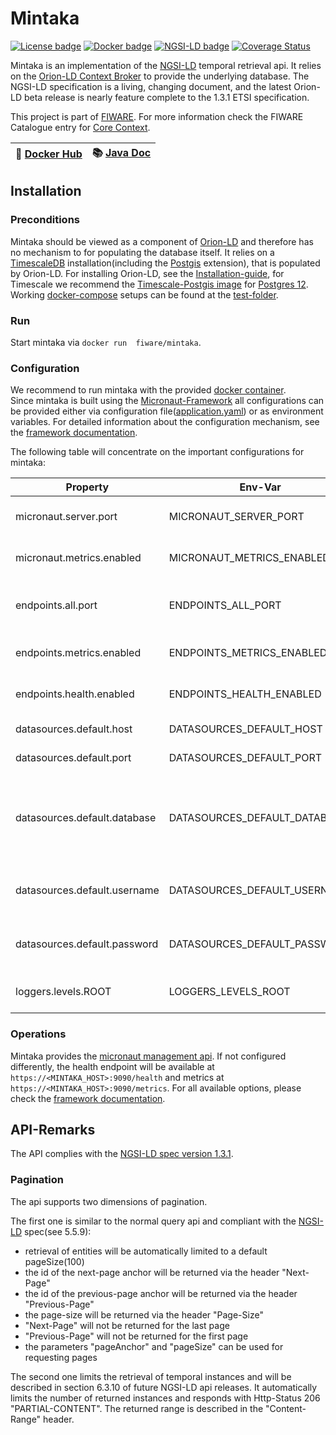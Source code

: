 # <a name="top"></a>Mintaka

[![License badge](https://img.shields.io/github/license/FIWARE/context.Orion-LD.svg)](https://opensource.org/licenses/AGPL-3.0)
[![Docker badge](https://img.shields.io/docker/pulls/fiware/mintaka.svg)](https://hub.docker.com/r/fiware/mintaka/)
[![NGSI-LD badge](https://img.shields.io/badge/NGSI-LD-red.svg)](https://www.etsi.org/deliver/etsi_gs/CIM/001_099/009/01.04.01_60/gs_cim009v010401p.pdf)
[![Coverage Status](https://coveralls.io/repos/github/FIWARE/mintaka/badge.svg)](https://coveralls.io/github/FIWARE/mintaka)
<br>

Mintaka is an implementation of the [NGSI-LD](https://www.etsi.org/deliver/etsi_gs/CIM/001_099/009/01.04.01_60/gs_cim009v010401p.pdf) temporal retrieval
api. It relies on the [Orion-LD Context Broker](https://github.com/FIWARE/context.Orion-LD) to provide the underlying database.
The NGSI-LD specification is a living, changing document, and the latest Orion-LD beta release is nearly feature complete to the
1.3.1 ETSI specification. 

This project is part of [FIWARE](https://www.fiware.org/). For more information check the FIWARE Catalogue entry for
[Core Context](https://github.com/Fiware/catalogue/tree/master/core).

| :whale: [Docker Hub](https://hub.docker.com/r/fiware/mintaka/) | :books: [Java Doc](https://fiware.github.io/mintaka/) | 
| ----------------------------------------------------------------------------------------------- | ----------------------------------------------------------------------------------------- |
## Installation

### Preconditions

Mintaka should be viewed as a component of [Orion-LD](https://github.com/FIWARE/context.Orion-LD) and therefore has no 
mechanism to for populating the database itself. It relies on a  [TimescaleDB](https://www.timescale.com/) installation(including the 
[Postgis](https://postgis.net/) extension), that is populated by Orion-LD. 
For installing Orion-LD, see the [Installation-guide](https://github.com/FIWARE/context.Orion-LD/blob/develop/doc/manuals-ld/installation-guide.md),
for Timescale we recommend the [Timescale-Postgis image](https://hub.docker.com/r/timescale/timescaledb-postgis/) for [Postgres 12](https://hub.docker.com/layers/timescale/timescaledb-postgis/latest-pg12/images/sha256-40be823de6035faa44d3e811f04f3f064868ee779ebb49b287e1c809ec786994?context=explore).
Working [docker-compose](https://docs.docker.com/compose/) setups can be found at the [test-folder](src/test/resources/docker-compose).

### Run

Start mintaka via ```docker run  fiware/mintaka```.

### Configuration

We recommend to run mintaka with the provided [docker container](https://hub.docker.com/r/fiware/mintaka/).   
Since mintaka is built using the [Micronaut-Framework](https://micronaut.io/) all configurations can be provided either via configuration 
file([application.yaml](src/main/resources/application.yml)) or as environment variables. For detailed information about the configuration mechanism,
see the [framework documentation](https://docs.micronaut.io/2.1.3/guide/index.html#configurationProperties).

The following table will concentrate on the important configurations for mintaka:

|  Property | Env-Var | Description | Default |
| ----------------- | ----------------------------------- | ----------------------------------------------- | ------------------------ |
| micronaut.server.port        | MICRONAUT_SERVER_PORT | Server port to be used for mintaka    | 8080  |
| micronaut.metrics.enabled | MICRONAUT_METRICS_ENABLED | Enable the metrics gathering | true |
| endpoints.all.port | ENDPOINTS_ALL_PORT | Port to provide the management endpoints | 8080 |
| endpoints.metrics.enabled | ENDPOINTS_METRICS_ENABLED | Enable the metrics endpoint | true |
| endpoints.health.enabled | ENDPOINTS_HEALTH_ENABLED | Enable the health endpoint | true | 
| datasources.default.host | DATASOURCES_DEFAULT_HOST | Host of timescale | localhost |
| datasources.default.port | DATASOURCES_DEFAULT_PORT | Port of timescale | 5432 |
| datasources.default.database | DATASOURCES_DEFAULT_DATABASE | Name of the default database, needs to coincide with orion-ld | orion |
| datasources.default.username | DATASOURCES_DEFAULT_USERNAME | Username to be used for db connections | orion | 
| datasources.default.password | DATASOURCES_DEFAULT_PASSWORD | Password to be used for db connections | orion | 
| loggers.levels.ROOT | LOGGERS_LEVELS_ROOT | Root log level of mintaka | ERROR |

### Operations 

Mintaka provides the [micronaut management api](https://docs.micronaut.io/latest/guide/index.html#management). If not configured differently,
the health endpoint will be available at ```https://<MINTAKA_HOST>:9090/health``` and metrics at ```https://<MINTAKA_HOST>:9090/metrics```.
For all available options, please check the [framework documentation](https://docs.micronaut.io/latest/guide/index.html#management).

## API-Remarks

The API complies with the [NGSI-LD spec version 1.3.1](https://www.etsi.org/deliver/etsi_gs/CIM/001_099/009/01.03.01_60/gs_cim009v010301p.pdf).

### Pagination

The api supports two dimensions of pagination. 

The first one is similar to the normal query api and compliant with the 
[NGSI-LD](https://www.etsi.org/deliver/etsi_gs/CIM/001_099/009/01.04.01_60/gs_cim009v010401p.pdf) spec(see 5.5.9):
* retrieval of entities will be automatically limited to a default pageSize(100) 
* the id of the next-page anchor will be returned via the header "Next-Page"
* the id of the previous-page anchor will be returned via the header "Previous-Page"
* the page-size will be returned via the header "Page-Size"
* "Next-Page" will not be returned for the last page
* "Previous-Page" will not be returned for the first page
* the parameters "pageAnchor" and "pageSize" can be used for requesting pages

The second one limits the retrieval of temporal instances and will be described in section 6.3.10 of future NGSI-LD api releases. It automatically 
limits the number of returned instances and responds with Http-Status 206 "PARTIAL-CONTENT". The returned range is described in the "Content-Range" header.
